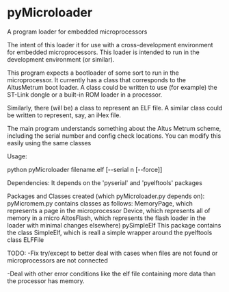 # pyMicroloader
A program loader for embedded microprocessors

The intent of this loader it for use with a cross-development
environment for embedded microprocessors.  This loader is
intended to run in the development environment (or similar).

This program expects a bootloader of some sort to run in
the microprocessor.  It currently has a class that corresponds
to the AltusMetrum boot loader.  A class could be written to use
(for example) the ST-Link dongle or a built-in ROM loader in a
processor.

Similarly, there (will be) a class to represent an ELF file.  A 
similar class could be written to represent, say, an iHex file.

The main program understands something about the Altus Metrum
scheme, including the serial number and config check locations.
You can modify this easily using the same classes

Usage:

  python pyMicroloader filename.elf [--serial n [--force]]

Dependencies:
	It depends on the 'pyserial' and 'pyelftools' packages

Packages and Classes created (which pyMicroloader.py depends on):
	pyMicromem.py contains classes as follows:
		MemoryPage, which represents a page in the microprocessor
		Device, which represents all of memory in a micro
		AltosFlash, which represents the flash loader in the
			loader with minimal changes elsewhere)
	pySimpleElf
	        This package contains the class SimpleElf, which is reall
		a simple wrapper around the pyelftools class ELFFile

TODO:
-Fix try/except to better deal with cases when files are not found
 or microprocessors are not connected

-Deal with other error conditions like the elf file containing more
 data than the processor has memory.
